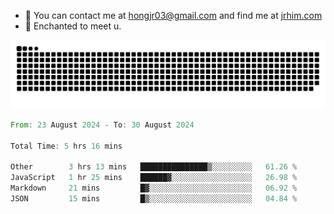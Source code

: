 - 📧 You can contact me at hongjr03@gmail.com and find me at [jrhim.com](https://jrhim.com/)
- 💜 Enchanted to meet u.

![snake_animation](https://raw.githubusercontent.com/hongjr03/hongjr03/output/github-contribution-grid-snake.svg)

<!--START_SECTION:waka-->

```rust
From: 23 August 2024 - To: 30 August 2024

Total Time: 5 hrs 16 mins

Other        3 hrs 13 mins   ███████████████▒░░░░░░░░░   61.26 %
JavaScript   1 hr 25 mins    ██████▓░░░░░░░░░░░░░░░░░░   26.98 %
Markdown     21 mins         █▓░░░░░░░░░░░░░░░░░░░░░░░   06.92 %
JSON         15 mins         █▒░░░░░░░░░░░░░░░░░░░░░░░   04.84 %
```

<!--END_SECTION:waka-->

